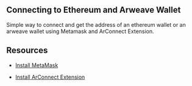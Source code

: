 ## Connecting to Ethereum and Arweave Wallet
Simple way to connect and get the address of an ethereum wallet or an arweave wallet using Metamask and ArConnect Extension.

## Resources

- [Install MetaMask](https://metamask.io/download.html)

- [Install ArConnect Extension](https://chrome.google.com/webstore/detail/arconnect/einnioafmpimabjcddiinlhmijaionap/related)
